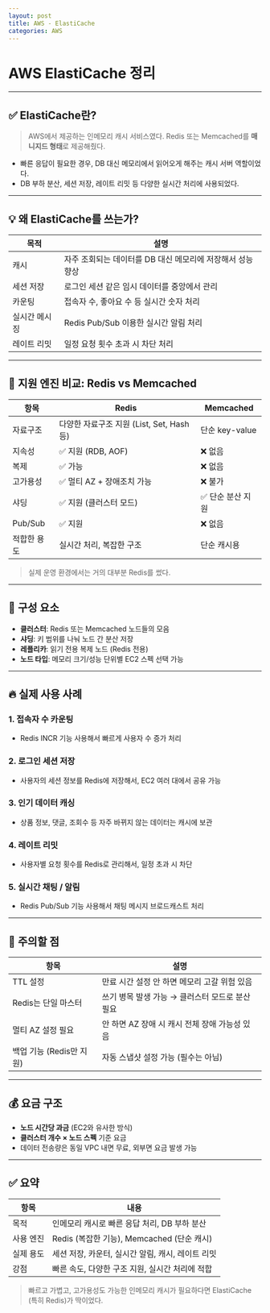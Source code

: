 ```yaml
---
layout: post
title: AWS - ElastiCache
categories: AWS
---
```


# AWS ElastiCache 정리

---

## ✅ ElastiCache란?

> AWS에서 제공하는 인메모리 캐시 서비스였다.
> Redis 또는 Memcached를 **매니지드 형태**로 제공해줬다.

* 빠른 응답이 필요한 경우, DB 대신 메모리에서 읽어오게 해주는 캐시 서버 역할이었다.
* DB 부하 분산, 세션 저장, 레이트 리밋 등 다양한 실시간 처리에 사용되었다.

---

## 💡 왜 ElastiCache를 쓰는가?

| 목적      | 설명                                 |
| ------- | ---------------------------------- |
| 캐시      | 자주 조회되는 데이터를 DB 대신 메모리에 저장해서 성능 향상 |
| 세션 저장   | 로그인 세션 같은 임시 데이터를 중앙에서 관리          |
| 카운팅     | 접속자 수, 좋아요 수 등 실시간 숫자 처리           |
| 실시간 메시징 | Redis Pub/Sub 이용한 실시간 알림 처리        |
| 레이트 리밋  | 일정 요청 횟수 초과 시 차단 처리                |

---

## 🔧 지원 엔진 비교: Redis vs Memcached

| 항목      | Redis                           | Memcached    |
| ------- | ------------------------------- | ------------ |
| 자료구조    | 다양한 자료구조 지원 (List, Set, Hash 등) | 단순 key-value |
| 지속성     | ✅ 지원 (RDB, AOF)                 | ❌ 없음         |
| 복제      | ✅ 가능                            | ❌ 없음         |
| 고가용성    | ✅ 멀티 AZ + 장애조치 가능               | ❌ 불가         |
| 샤딩      | ✅ 지원 (클러스터 모드)                  | ✅ 단순 분산 지원   |
| Pub/Sub | ✅ 지원                            | ❌ 없음         |
| 적합한 용도  | 실시간 처리, 복잡한 구조                  | 단순 캐시용       |

> 실제 운영 환경에서는 거의 대부분 Redis를 썼다.

---

## 🧠 구성 요소

* **클러스터**: Redis 또는 Memcached 노드들의 모음
* **샤딩**: 키 범위를 나눠 노드 간 분산 저장
* **레플리카**: 읽기 전용 복제 노드 (Redis 전용)
* **노드 타입**: 메모리 크기/성능 단위별 EC2 스펙 선택 가능

---

## 🔥 실제 사용 사례

### 1. 접속자 수 카운팅

* Redis INCR 기능 사용해서 빠르게 사용자 수 증가 처리

### 2. 로그인 세션 저장

* 사용자의 세션 정보를 Redis에 저장해서, EC2 여러 대에서 공유 가능

### 3. 인기 데이터 캐싱

* 상품 정보, 댓글, 조회수 등 자주 바뀌지 않는 데이터는 캐시에 보관

### 4. 레이트 리밋

* 사용자별 요청 횟수를 Redis로 관리해서, 일정 초과 시 차단

### 5. 실시간 채팅 / 알림

* Redis Pub/Sub 기능 사용해서 채팅 메시지 브로드캐스트 처리

---

## 📌 주의할 점

| 항목                | 설명                           |
| ----------------- | ---------------------------- |
| TTL 설정            | 만료 시간 설정 안 하면 메모리 고갈 위험 있음   |
| Redis는 단일 마스터     | 쓰기 병목 발생 가능 → 클러스터 모드로 분산 필요 |
| 멀티 AZ 설정 필요       | 안 하면 AZ 장애 시 캐시 전체 장애 가능성 있음 |
| 백업 기능 (Redis만 지원) | 자동 스냅샷 설정 가능 (필수는 아님)        |

---

## 💰 요금 구조

* **노드 시간당 과금** (EC2와 유사한 방식)
* **클러스터 개수 × 노드 스펙** 기준 요금
* 데이터 전송량은 동일 VPC 내면 무료, 외부면 요금 발생 가능

---

## ✅ 요약

| 항목    | 내용                                |
| ----- | --------------------------------- |
| 목적    | 인메모리 캐시로 빠른 응답 처리, DB 부하 분산       |
| 사용 엔진 | Redis (복잡한 기능), Memcached (단순 캐시) |
| 실제 용도 | 세션 저장, 카운터, 실시간 알림, 캐시, 레이트 리밋    |
| 강점    | 빠른 속도, 다양한 구조 지원, 실시간 처리에 적합      |

> 빠르고 가볍고, 고가용성도 가능한 인메모리 캐시가 필요하다면 ElastiCache (특히 Redis)가 딱이었다.
